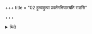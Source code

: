+++
title = "02 हुत्वाहुत्वा प्रवर्तमभिघारयति राडसि"

+++

<details><summary>थिते</summary>

हुत्वाहुत्वा प्रवर्तमभिघारयति राडसि विराडसि सम्राडसि स्वराडसीति २
</details>
